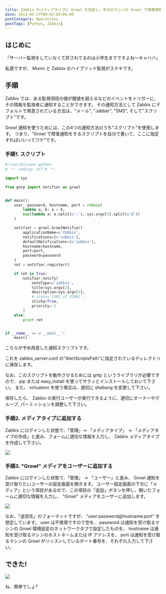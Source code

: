 ```yaml
---
title: Zabbix のメディアタイプに Growl を指定し、手元のマシンの Growl で障害情報を受け取る方法
date: 2013-05-27T00:53:03+09:00
postCategory: Operations
postTags: [Python, Zabbix]
---
```


## はじめに

「サーバー監視をしていなくて許されてるのは小学生までですよね〜キャハハ」

私感ですが、 Munin と Zabbix のハイブリッド監視がステキです。

## 手順

Zabbix では、ある監視項目の値が閾値を超えるなどのイベントをトリガーに、その情報を監視者に通知することができます。
その通知方法として Zabbix にデフォルトで用意されている方法は、"メール", "Jabber", "SMS", そして"スクリプト"です。

Growl 通知を使うためには、この4つの通知方法のうち"スクリプト"を使用します。
つまり、"Growl で障害通知をするスクリプトを自分で書いて、ここに指定すればいいってワケ"です。

### 手順1. スクリプト

```python
#!/usr/bin/env python
# -*- coding: utf-8 -*-

import sys

from gntp import notifier as growl


def main():
    user, password, hostname, port = reduce(
        lambda a, b: a + b,
        map(lambda a: a.split(u':'), sys.argv[1].split(u'@'))
    )

    notifier = growl.GrowlNotifier(
        applicationName=u'Zabbix',
        notifications=[u'zabbix'],
        defaultNotifications=[u'zabbix'],
        hostname=hostname,
        port=port,
        password=password
    )
    ret = notifier.register()

    if ret is True:
        notifier.notify(
            noteType=u'zabbix',
            title=sys.argv[2],
            description=sys.argv[3],
            # icon=u'[URI of ICON]',
            sticky=True,
            priority=-1
        )
    else:
        print ret


if __name__ == u'__main__':
    main()
```

こちらが予め用意した通知スクリプトです。

これを zabbix_server.conf の"AlertScriptsPath"に指定されているディレクトリに保存します。

なお、このスクリプトを動作させるためには gntp というライブラリが必要ですので、 pip または easy_install を使ってサクッとインストールしておいて下さい。
また、 virtualenv を使う場合は、適切に shebang を変更して下さい。

保存したら、 Zabbix の実行ユーザーが実行できるように、適切にオーナーやグループ, パーミッションを調整して下さい。

### 手順2. メディアタイプに追加する

Zabbix にログインした状態で、「管理」-> 「メディアタイプ」 -> 「メディアタイプの作成」と進み、フォームに適切な情報を入力し、 Zabbix メディアタイプを作成して下さい。

[![](https://blogmedia.yosida95.com/2013/05/27/005303/create-media-type.png)](https://blogmedia.yosida95.com/2013/05/27/005303/create-media-type.png)

### 手順3. "Growl" メディアをユーザーに追加する

Zabbix にログインした状態で、「管理」 -> 「ユーザー」と進み、 Growl 通知を受け取りたいユーザーの設定画面を開きます。
ユーザー設定画面の下方に「メディア」という項目があるので、この項目の「追加」ボタンを押し、開いたフォームに適切な情報を入力し、 "Growl" メディアをユーザーに追加します。

![](https://blogmedia.yosida95.com/2013/05/27/005303/add-media.png)

なお、「送信先」のフォーマットですが、 "user:password@hostname:port" を想定しています。
user は不使用ですので空を、 password は通知を受け取るマシンの Growl 環境設定のネットワークタブで設定したものを、 hostname は通知を受け取るマシンのホストネームまたは IP アドレスを、 port は通知を受け取るマシンの Growl がリッスンしているポート番号を、それぞれ入力して下さい。

## できた!

![](https://blogmedia.yosida95.com/2013/05/27/005303/growl.png)

ね、簡単でしょ?

